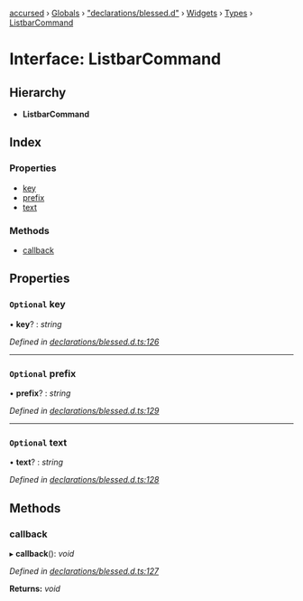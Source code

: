 [accursed](../README.md) › [Globals](../globals.md) › ["declarations/blessed.d"](../modules/_declarations_blessed_d_.md) › [Widgets](../modules/_declarations_blessed_d_.widgets.md) › [Types](../modules/_declarations_blessed_d_.widgets.types.md) › [ListbarCommand](_declarations_blessed_d_.widgets.types.listbarcommand.md)

# Interface: ListbarCommand

## Hierarchy

* **ListbarCommand**

## Index

### Properties

* [key](_declarations_blessed_d_.widgets.types.listbarcommand.md#optional-key)
* [prefix](_declarations_blessed_d_.widgets.types.listbarcommand.md#optional-prefix)
* [text](_declarations_blessed_d_.widgets.types.listbarcommand.md#optional-text)

### Methods

* [callback](_declarations_blessed_d_.widgets.types.listbarcommand.md#callback)

## Properties

### `Optional` key

• **key**? : *string*

*Defined in [declarations/blessed.d.ts:126](https://github.com/cancerberoSgx/accursed/blob/5b2518e/src/declarations/blessed.d.ts#L126)*

___

### `Optional` prefix

• **prefix**? : *string*

*Defined in [declarations/blessed.d.ts:129](https://github.com/cancerberoSgx/accursed/blob/5b2518e/src/declarations/blessed.d.ts#L129)*

___

### `Optional` text

• **text**? : *string*

*Defined in [declarations/blessed.d.ts:128](https://github.com/cancerberoSgx/accursed/blob/5b2518e/src/declarations/blessed.d.ts#L128)*

## Methods

###  callback

▸ **callback**(): *void*

*Defined in [declarations/blessed.d.ts:127](https://github.com/cancerberoSgx/accursed/blob/5b2518e/src/declarations/blessed.d.ts#L127)*

**Returns:** *void*
